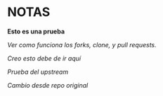 # NOTAS


**Esto es una prueba**

*Ver como funciona los forks, clone, y pull requests.*


*Creo esto debe de ir aquí*


*Prueba del upstream*

*Cambio desde repo original*
